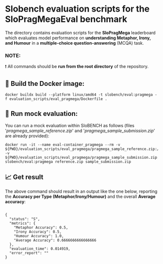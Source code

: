 # Slobench evaluation scripts for the SloPragMegaEval benchmark

The directory contains evaluation scripts for the <b>SloPragMega</b> leaderboard which evaluates model performance on **understanding Metaphor, Irony, and Humour** in a **multiple-choice question-answering** (MCQA) task.


### NOTE:

❗ All commands should be **run from the root directory** of the repository.

## 🐋 Build the Docker image:

```
docker buildx build --platform linux/amd64 -t slobench/eval:pragmega -f evaluation_scripts/eval_pragmega/Dockerfile .
```

## 🐳 Run mock evaluation:

You can run a mock evaluation within SloBENCH as follows (files '_pragmega_sample_reference.zip_' and '_pragmega_sample_submission.zip_' are already provided):

``` 
docker run -it --name eval-container_pragmega --rm -v ${PWD}/evaluation_scripts/eval_pragmega/pragmega_sample_reference.zip:/reference.zip -v ${PWD}/evaluation_scripts/eval_pragmega/pragmega_sample_submission.zip:/sample_submission.zip slobench/eval:pragmega reference.zip sample_submission.zip
```
## 📈 Get result

The above command should result in an output like the one below, reporting the **Accuracy per Type (Metaphor/Irony/Humour)** and the overall **Average accuracy**:  

```

{
  "status": "S",
  "metrics": {
    "Metaphor Accuracy": 0.5,
    "Irony Accuracy": 0.5,
    "Humour Accuracy": 1.0,
    "Average Accuracy": 0.6666666666666666
  },
  "evaluation_time": 0.014919,
  "error_report": ""
}



```


